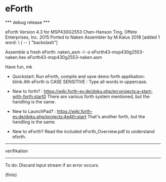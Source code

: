 # eForth

*** debug release ***

eForth Version 4.3 for MSP430G2553 
Chen-Hanson Ting, Offete Enterprises, Inc. 2015
Ported to Naken Assembler by M.Kalus 2018
[added 1 word: \ ( -- ) "backslash"]

Assemble a fresh eForth:
 naken_asm -l -o eForth43-msp430g2553-naken.hex eForth43-msp430g2553-naken.asm 

Have fun, mk


- Quickstart: Run eForth, compile and save demo forth applikation: blink.4th
  eForth is CASE SENSITIVE : Type all words in uppercase.

- New to forth? : https://wiki.forth-ev.de/doku.php/en:projects:a-start-with-forth:start0
  There are various forth system mentioned, but the handling is the same.

- New to LaunchPad? : https://wiki.forth-ev.de/doku.php/projects:4e4th:start
  That's another forth, but the handling is the same. 

- New to eForth? 
  Read the included eForth_Overview.pdf to understand eforth.


---

verifikation

---
To do: Discard input stream if an error occurs.

(finis)